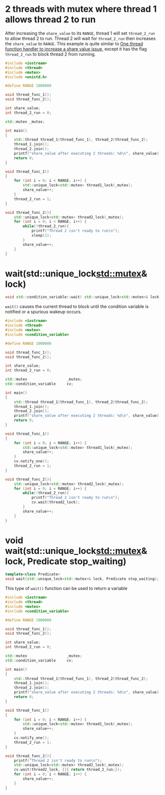 # 2 threads with mutex where thread 1 allows thread 2 to run
After increasing the ``share_value`` to its ``RANGE``, thread 1 will set ``thread_2_run`` to allow thread 2 to run. Thread 2 will wait for ``thread_2_run`` then increases the ``share_value`` to ``RANGE``. This example is quite similar to [One thread function handler to increase a share value issue](Race%20condition.md#one-thread-function-handler-to-increase-a-share-value), except it has the flag ``thread_2_run`` to block thread 2 from running.

```cpp
#include <iostream>
#include <thread>
#include <mutex>
#include <unistd.h>

#define RANGE 1000000

void thread_func_1();
void thread_func_2();

int share_value;
int thread_2_run = 0;

std::mutex _mutex;

int main()
{
    std::thread thread_1(thread_func_1), thread_2(thread_func_2);
    thread_1.join();
	thread_2.join();
	printf("share_value after executing 2 threads: %d\n", share_value);
    return 0;
}

void thread_func_1()
{
    for (int i = 0; i < RANGE; i++) {
		std::unique_lock<std::mutex> thread1_lock(_mutex);
		share_value++;
    }
    thread_2_run = 1;
}

void thread_func_2(){
	std::unique_lock<std::mutex> thread2_lock(_mutex);
    for (int i = 0; i < RANGE; i++) {
        while(!thread_2_run){
            printf("Thread 2 isn't ready to run\n");
            sleep(1);
        }
        share_value++;
    }
}
```
# wait(std::unique_lock<std::mutex>& lock)
```cpp
void std::condition_variable::wait( std::unique_lock<std::mutex>& lock);
```
``wait()`` causes the current thread to block until the condition variable is notified or a spurious wakeup occurs.

```cpp
#include <iostream>
#include <thread>
#include <mutex>
#include <condition_variable>

#define RANGE 1000000

void thread_func_1();
void thread_func_2();

int share_value;
int thread_2_run = 0;

std::mutex 					_mutex;
std::condition_variable 	cv;

int main()
{
    std::thread thread_1(thread_func_1), thread_2(thread_func_2);
    thread_1.join();
	thread_2.join();
	printf("share_value after executing 2 threads: %d\n", share_value);
    return 0;
}

void thread_func_1()
{
    for (int i = 0; i < RANGE; i++) {
		std::unique_lock<std::mutex> thread1_lock(_mutex);
		share_value++;
    }   
	cv.notify_one();
    thread_2_run = 1;
}

void thread_func_2(){
	std::unique_lock<std::mutex> thread2_lock(_mutex);
    for (int i = 0; i < RANGE; i++) {
        while(!thread_2_run){
            printf("Thread 2 isn't ready to run\n");
            cv.wait(thread2_lock);
        }
        share_value++;
    }
}
```
# void wait(std::unique_lock<std::mutex>& lock, Predicate stop_waiting)
```cpp
template<class Predicate>
void wait(std::unique_lock<std::mutex>& lock, Predicate stop_waiting);
```
This type of ``wait()`` function can be used to return a variable
```cpp
#include <iostream>
#include <thread>
#include <mutex>
#include <condition_variable>

#define RANGE 1000000

void thread_func_1();
void thread_func_2();

int share_value;
int thread_2_run = 0;

std::mutex 					_mutex;
std::condition_variable 	cv;

int main()
{
    std::thread thread_1(thread_func_1), thread_2(thread_func_2);
    thread_1.join();
	thread_2.join();
	printf("share_value after executing 2 threads: %d\n", share_value);
    return 0;
}

void thread_func_1()
{
    for (int i = 0; i < RANGE; i++) {
		std::unique_lock<std::mutex> thread1_lock(_mutex);
		share_value++;
    }   
	cv.notify_one();
    thread_2_run = 1;
}

void thread_func_2(){
	printf("Thread 2 isn't ready to run\n");
	std::unique_lock<std::mutex> thread2_lock(_mutex);
	cv.wait(thread2_lock, []{ return thread_2_run;});
    for (int i = 0; i < RANGE; i++) {
        share_value++;
    }
}
```
